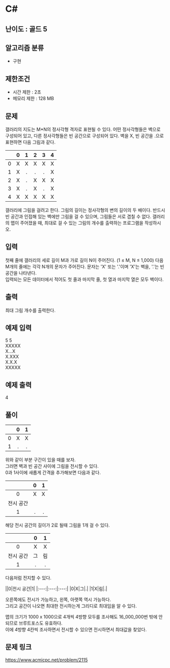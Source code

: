 # C#

## 난이도 : 골드 5

## 알고리즘 분류
  - 구현

## 제한조건
  - 시간 제한 : 2초
  - 메모리 제한 : 128 MB

## 문제
갤러리의 지도는 M*N의 정사각형 격자로 표현될 수 있다. 어떤 정사각형들은 벽으로 구성되어 있고, 다른 정사각형들은 빈 공간으로 구성되어 있다. 벽을 X, 빈 공간을 .으로 표현하면 다음 그림과 같다.<br/>

||0|1|2|3|4|
|:---:|:---:|:---:|:---:|:---:|:---:|
|0|X|X|X|X|X|
|1|X|.|.|.|X|
|2|X|.|X|X|X|
|3|X|.|X|.|X|
|4|X|X|X|X|X|


갤러리에 그림을 걸려고 한다. 그림의 길이는 정사각형의 변의 길이의 두 배이다. 반드시 빈 공간과 인접해 있는 벽에만 그림을 걸 수 있으며, 그림들은 서로 겹칠 수 없다. 갤러리의 맵이 주어졌을 때, 최대로 걸 수 있는 그림의 개수를 출력하는 프로그램을 작성하시오.<br/>


## 입력
첫째 줄에 갤러리의 세로 길이 M과 가로 길이 N이 주어진다. (1 ≤ M, N ≤ 1,000) 다음 M개의 줄에는 각각 N개의 문자가 주어진다. 문자는 'X' 또는 '.'이며 'X'는 벽을, '.'는 빈 공간을 나타낸다.<br/>
입력되는 모든 데이터에서 적어도 첫 줄과 마지막 줄, 첫 열과 마지막 열은 모두 벽이다.<br/>


## 출력
최대 그림 개수를 출력한다.<br/>


## 예제 입력
5 5<br/>
XXXXX<br/>
X...X<br/>
X.XXX<br/>
X.X.X<br/>
XXXXX<br/>


## 예제 출력
4<br/>


## 풀이

||0|1|
|:---:|:---:|:---:|
|0|X|X|
|1|.|.|


위와 같이 부분 구간이 있을 때를 보자.<br/>
그러면 벽과 빈 공간 사이에 그림을 전시할 수 있다.<br/>
0과 1사이에 새롭게 간격을 추가해보면 다음과 같다.<br/>

||0|1|
|:---:|:---:|:---:|
|0|X|X|
|전시 공간|||
|1|.|.|

해당 전시 공간의 길이가 2로 될때 그림을 1개 걸 수 있다.<br/>

||0|1|
|:---:|:---:|:---:|
|0|X|X|
|전시 공간|그|림|
|1|.|.|

다음처럼 전지할 수 있다.<br/>

||0|전시 공간|1|
|:---:|:---:|:---:|
|0|X|그|.|
|1|X|림|.|

오른쪽에도 전시가 가능하고, 왼쪽, 아랫쪽 역시 가능하다.<br/>
그리고 공간이 나오면 최대한 전시하는게 그리디로 최대임을 알 수 있다.<br/>

맵의 크기가 1000 x 1000으로 4개씩 4방향 모두를 조사해도 16_000_000번 밖에 안되므로 브루트포스도 유효하다.<br/>
이에 4방향 4칸씩 조사하면서 전시할 수 있으면 전시하면서 최대값을 찾았다.<br/>


## 문제 링크
https://www.acmicpc.net/problem/2115